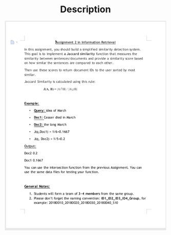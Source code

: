 <h1 align="center"> Description </h1>

<p align="center">
  <img src="imgs/description.png" alt="Description"></a>
</p>
